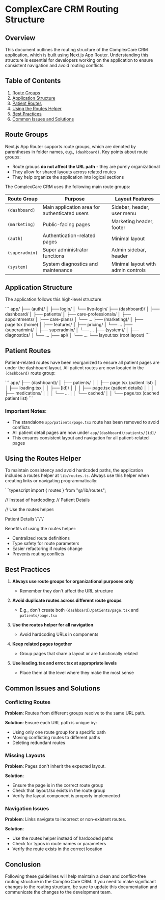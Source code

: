 # ComplexCare CRM Routing Structure

## Overview

This document outlines the routing structure of the ComplexCare CRM application, which is built using Next.js App Router. Understanding this structure is essential for developers working on the application to ensure consistent navigation and avoid routing conflicts.

## Table of Contents

1. [Route Groups](#route-groups)
2. [Application Structure](#application-structure)
3. [Patient Routes](#patient-routes)
4. [Using the Routes Helper](#using-the-routes-helper)
5. [Best Practices](#best-practices)
6. [Common Issues and Solutions](#common-issues-and-solutions)

## Route Groups

Next.js App Router supports route groups, which are denoted by parentheses in folder names, e.g., `(dashboard)`. Key points about route groups:

- Route groups **do not affect the URL path** - they are purely organizational
- They allow for shared layouts across related routes
- They help organize the application into logical sections

The ComplexCare CRM uses the following main route groups:

| Route Group | Purpose | Layout Features |
|-------------|---------|-----------------|
| `(dashboard)` | Main application area for authenticated users | Sidebar, header, user menu |
| `(marketing)` | Public-facing pages | Marketing header, footer |
| `(auth)` | Authentication-related pages | Minimal layout |
| `(superadmin)` | Super administrator functions | Admin sidebar, header |
| `(system)` | System diagnostics and maintenance | Minimal layout with admin controls |

## Application Structure

The application follows this high-level structure:

\`\`\`
app/
├── (auth)/
│   ├── login/
│   └── live-login/
├── (dashboard)/
│   ├── dashboard/
│   ├── patients/
│   ├── care-professionals/
│   ├── appointments/
│   ├── care-plans/
│   └── ...
├── (marketing)/
│   ├── page.tsx (home)
│   ├── features/
│   ├── pricing/
│   └── ...
├── (superadmin)/
│   ├── superadmin/
│   └── ...
├── (system)/
│   ├── diagnostics/
│   └── ...
├── api/
│   └── ...
└── layout.tsx (root layout)
\`\`\`

## Patient Routes

Patient-related routes have been reorganized to ensure all patient pages are under the dashboard layout. All patient routes are now located in the `(dashboard)` route group:

\`\`\`
app/
├── (dashboard)/
│   ├── patients/
│   │   ├── page.tsx (patient list)
│   │   ├── loading.tsx
│   │   ├── [id]/
│   │   │   ├── page.tsx (patient details)
│   │   │   ├── medications/
│   │   │   └── ...
│   │   └── cached/
│   │       └── page.tsx (cached patient list)
\`\`\`

### Important Notes:

- The standalone `app/patients/page.tsx` route has been removed to avoid conflicts
- All patient detail pages are now under `app/(dashboard)/patients/[id]/`
- This ensures consistent layout and navigation for all patient-related pages

## Using the Routes Helper

To maintain consistency and avoid hardcoded paths, the application includes a routes helper at `lib/routes.ts`. Always use this helper when creating links or navigating programmatically:

\`\`\`typescript
import { routes } from "@/lib/routes";

// Instead of hardcoding:
// <Link href="/patients/123">Patient Details</Link>

// Use the routes helper:
<Link href={routes.patients.details("123")}>Patient Details</Link>
\`\`\`

Benefits of using the routes helper:
- Centralized route definitions
- Type safety for route parameters
- Easier refactoring if routes change
- Prevents routing conflicts

## Best Practices

1. **Always use route groups for organizational purposes only**
   - Remember they don't affect the URL structure

2. **Avoid duplicate routes across different route groups**
   - E.g., don't create both `(dashboard)/patients/page.tsx` and `patients/page.tsx`

3. **Use the routes helper for all navigation**
   - Avoid hardcoding URLs in components

4. **Keep related pages together**
   - Group pages that share a layout or are functionally related

5. **Use loading.tsx and error.tsx at appropriate levels**
   - Place them at the level where they make the most sense

## Common Issues and Solutions

### Conflicting Routes

**Problem**: Routes from different groups resolve to the same URL path.

**Solution**: Ensure each URL path is unique by:
- Using only one route group for a specific path
- Moving conflicting routes to different paths
- Deleting redundant routes

### Missing Layouts

**Problem**: Pages don't inherit the expected layout.

**Solution**: 
- Ensure the page is in the correct route group
- Check that layout.tsx exists in the route group
- Verify the layout component is properly implemented

### Navigation Issues

**Problem**: Links navigate to incorrect or non-existent routes.

**Solution**:
- Use the routes helper instead of hardcoded paths
- Check for typos in route names or parameters
- Verify the route exists in the correct location

## Conclusion

Following these guidelines will help maintain a clean and conflict-free routing structure in the ComplexCare CRM. If you need to make significant changes to the routing structure, be sure to update this documentation and communicate the changes to the development team.
